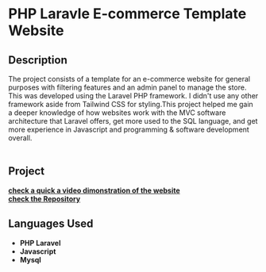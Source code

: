 <h1>PHP Laravle E-commerce Template Website</h1>

<h2>Description</h2>
The project consists of a template for an e-commerce website for general purposes with filtering features and an admin panel to manage the store. This was developed using the Laravel PHP framework. I didn't use any other framework aside from Tailwind CSS for styling.This project helped me gain a deeper knowledge of how websites work with the MVC software architecture that Laravel offers, get more used to the SQL language, and get more experience in Javascript and programming & software development overall.
<br />
<br />
<h2>Project</h2>

<b>[check a quick a video dimonstration of the website](https://drive.google.com/file/d/1t1zexpmIuS25EQoM1dHFYuOkuM6r21aJ/view?usp=drive_link)</b> </br>
<b>[check the Repository](https://github.com/riad-999/e-commerce_laravel)</b>

<h2>Languages Used</h2>

- <b>PHP Laravel</b>
- <b>Javascript</b>
- <b>Mysql </b>
